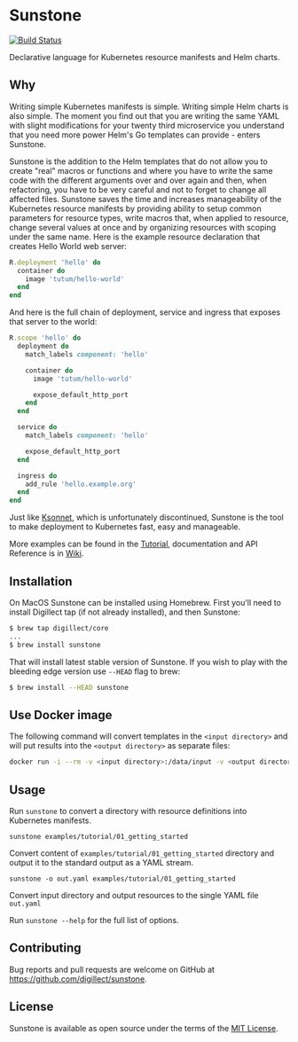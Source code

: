 # Sunstone

[![Build Status](https://travis-ci.com/Digillect/sunstone.svg?branch=master)](https://travis-ci.com/Digillect/sunstone)

Declarative language for Kubernetes resource manifests and Helm charts.

## Why

Writing simple Kubernetes manifests is simple. Writing simple Helm charts is also simple. The moment
you find out that you are writing the same YAML with slight modifications for your twenty third microservice
you understand that you need more power Helm's Go templates can provide - enters Sunstone.

Sunstone is the addition to the Helm templates that do not allow you to create "real" macros or functions
and where you have to write the same code with the different arguments over and over again and then, when refactoring,
you have to be very careful and not to forget to change all affected files. Sunstone saves the time and increases
manageability of the Kubernetes resource manifests by providing ability to setup common parameters for resource types,
write macros that, when applied to resource, change several values at once and by organizing resources with
scoping under the same name. Here is the example resource declaration that creates Hello World web server:

```ruby
R.deployment 'hello' do
  container do
    image 'tutum/hello-world'
  end
end
```

And here is the full chain of deployment, service and ingress that exposes that server to the world:

```ruby
R.scope 'hello' do
  deployment do
    match_labels component: 'hello'

    container do
      image 'tutum/hello-world'

      expose_default_http_port
    end
  end

  service do
    match_labels component: 'hello'

    expose_default_http_port
  end

  ingress do
    add_rule 'hello.example.org'
  end
end
```

Just like [Ksonnet](https://ksonnet.io), which is unfortunately discontinued, Sunstone is the tool to make
deployment to Kubernetes fast, easy and manageable.

More examples can be found in the [Tutorial](examples/tutorial), documentation and API Reference
is in [Wiki](https://github.com/Digillect/sunstone/wiki).

## Installation

On MacOS Sunstone can be installed using Homebrew. First you'll need to install Digillect tap (if not already installed),
and then Sunstone:

```bash
$ brew tap digillect/core
...
$ brew install sunstone
``` 

That will install latest stable version of Sunstone. If you wish to play with the bleeding edge version use `--HEAD` flag to brew:

```bash
$ brew install --HEAD sunstone
```

## Use Docker image

The following command will convert templates in the `<input directory>` and will put
results into the `<output directory>` as separate files:

```bash
docker run -i --rm -v <input directory>:/data/input -v <output directory>:/data/output digillect/sunstone sunstone [flags]
```

## Usage

Run `sunstone` to convert a directory with resource definitions into Kubernetes
manifests.

`sunstone examples/tutorial/01_getting_started`

Convert content of `examples/tutorial/01_getting_started` directory and output it to the
standard output as a YAML stream.

`sunstone -o out.yaml examples/tutorial/01_getting_started`

Convert input directory and output resources to the single YAML file `out.yaml`

Run `sunstone --help` for the full list of options.

## Contributing

Bug reports and pull requests are welcome on GitHub at https://github.com/digillect/sunstone.

## License

Sunstone is available as open source under the terms of the [MIT License](https://opensource.org/licenses/MIT).
